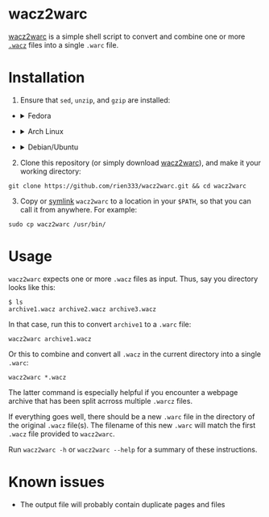 # wacz2warc

[wacz2warc](https://github.com/rien333/wacz2warc) is a simple shell script to convert and combine one or more [`.wacz`](https://specs.webrecorder.net/wacz/1.1.1/) files into a single `.warc` file.

# Installation

1. Ensure that `sed`, `unzip`, and `gzip` are installed: 

 
* <details>
  <summary>Fedora</summary>
  
  ```shell
  sudo dnf install unzip sed gzip
  ```
</details>

* <details>
  <summary>Arch Linux</summary>
  
  ``` shell
  sudo pacman -Sy unzip sed gzip
  ```
</details>

* <details>
  <summary>Debian/Ubuntu</summary>
  
  ```shell
  sudo apt-get install unzip sed gzip
  ```
</details>

2. Clone this repository (or simply download [wacz2warc](wacz2warc)), and make it your working directory: 

```shell
git clone https://github.com/rien333/wacz2warc.git && cd wacz2warc
```
3. Copy or [symlink](https://en.wikipedia.org/wiki/Symbolic_link#POSIX_and_Unix-like_operating_systems) `wacz2warc` to a location in your `$PATH`, so that you can call it from anywhere. For example: 

```shell
sudo cp wacz2warc /usr/bin/
```

# Usage

`wacz2warc` expects one or more `.wacz` files as input. Thus, say you directory looks like this:

``` shellsession
$ ls 
archive1.wacz archive2.wacz archive3.wacz 
```

In that case, run this to convert `archive1` to a `.warc` file:

``` shell
wacz2warc archive1.wacz
```

Or this to combine and convert  all `.wacz` in the current directory into a single `.warc`:

``` shell
wacz2warc *.wacz
```

The latter command is especially helpful if you encounter a webpage archive that has been split acrross multiple `.warcz` files. 

If everything goes well, there should be a new `.warc` file in the directory of the original `.wacz` file(s). The filename of this new `.warc` will match the first `.wacz`  file provided to `wacz2warc`.

Run `wacz2warc -h` or `wacz2warc --help` for a summary of these instructions.

# Known issues

* The output file will probably contain duplicate pages and files
